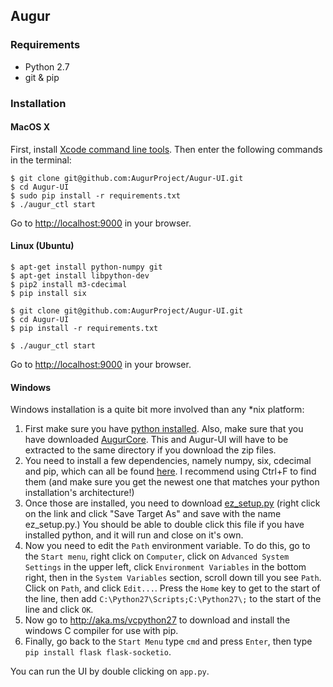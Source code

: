 ## Augur

### Requirements

- Python 2.7
- git & pip

### Installation

#### MacOS X
First, install [Xcode command line tools](https://developer.apple.com/downloads/).  Then enter the following commands in the terminal:

    $ git clone git@github.com:AugurProject/Augur-UI.git
    $ cd Augur-UI
    $ sudo pip install -r requirements.txt
    $ ./augur_ctl start
    
Go to [http://localhost:9000](http://localhost:9000) in your browser.

#### Linux (Ubuntu)

    $ apt-get install python-numpy git
    $ apt-get install libpython-dev
    $ pip2 install m3-cdecimal 
    $ pip install six

    $ git clone git@github.com:AugurProject/Augur-UI.git
    $ cd Augur-UI
    $ pip install -r requirements.txt

    $ ./augur_ctl start

Go to [http://localhost:9000](http://localhost:9000) in your browser.

#### Windows
Windows installation is a quite bit more involved than any *nix platform:

1. First make sure you have [python installed](https://www.python.org/downloads/release/python-278/). Also, make sure that you have downloaded [AugurCore](https://github.com/AugurProject/AugurCore). This and Augur-UI will have to be extracted to the same directory if you download the zip files. 
2. You need to install a few dependencies, namely numpy, six, cdecimal and pip, which can all be found [here](http://www.lfd.uci.edu/~gohlke/pythonlibs/). I recommend using Ctrl+F to find them (and make sure you get the newest one that matches your python installation's architecture!)
3. Once those are installed, you need to download [ez_setup.py](https://bitbucket.org/pypa/setuptools/raw/bootstrap/ez_setup.py) (right click on the link and click "Save Target As" and save with the name ez_setup.py.) You should be able to double click this file if you have installed python, and it will run and close on it's own. 
4. Now you need to edit the `Path` environment variable. To do this, go to the `Start menu`, right click on `Computer`, click on `Advanced System Settings` in the upper left, click `Environment Variables` in the bottom right, then in the `System Variables` section, scroll down till you see `Path`. Click on `Path`, and click `Edit...`. Press the `Home` key to get to the start of the line, then add `C:\Python27\Scripts;C:\Python27\;` to the start of the line and click `OK`. 
5. Now go to http://aka.ms/vcpython27 to download and install the windows C compiler for use with pip.
6. Finally, go back to the `Start Menu` type `cmd` and press `Enter`, then type `pip install flask flask-socketio`. 

You can run the UI by double clicking on `app.py`.
